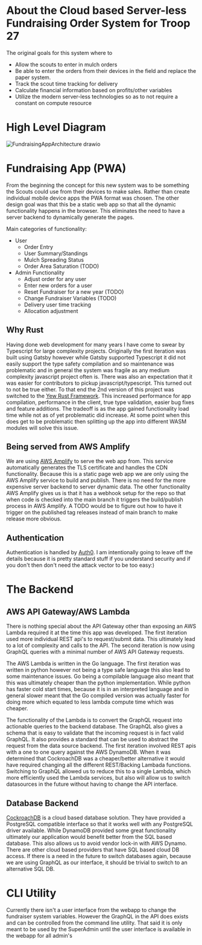 # About the Cloud based Server-less Fundraising Order System for Troop 27

The original goals for this system where to

- Allow the scouts to enter in mulch orders
- Be able to enter the orders from their devices in the field and replace the paper system.
- Track the scout time tracking for delivery
- Calculate financial information based on profits/other variables
- Utilize the modern server-less technologies so as to not require a constant on compute resource

# High Level Diagram

![FundraisingAppArchitecture drawio](https://user-images.githubusercontent.com/349492/177050223-5e865ffa-2360-41b6-808c-0bf00e1d4876.svg)

# Fundraising App (PWA)

From the beginning the concept for this new system was to be something the Scouts could use from
their devices to make sales. Rather than create individual mobile device apps the PWA format was chosen.
The other design goal was that this be a static web app so that all the dynamic functionality happens in the browser.
This eliminates the need to have a server backend to dynamically generate the pages.

Main categories of functionality:

- User
  - Order Entry
  - User Summary/Standings
  - Mulch Spreading Status
  - Order Area Saturation (TODO)
- Admin Functionality
  - Adjust order for any user
  - Enter new orders for a user
  - Reset Fundraiser for a new year (TODO)
  - Change Fundraiser Variables (TODO)
  - Delivery user time tracking
  - Allocation adjustment

## Why Rust

Having done web development for many years I have come to swear by Typescript for large complexity projects.
Originally the first iteration was built using Gatsby however while Gatsby supported Typescript it did not easily
support the type safety compilation and so maintenance was problematic and in general the system was fragile as any medium complexity javascript project often is.
There was also an expectation that it was easier for contributors to pickup javascript/typescript.
This turned out to not be true either.  To that end the 2nd version of this project was switched to the [Yew Rust Framework](https://yew.rs/).
This increased performance for app compilation, performance in the client, true type validation, easier bug fixes and feature additions.
The tradeoff is as the app gained functionality load time while not as of yet problematic did increase.  At some point when this
does get to be problematic then splitting up the app into different WASM modules will solve this issue.

## Being served from AWS Amplify

We are using [AWS Amplify](https://aws.amazon.com/amplify) to serve the web app from.  This service automatically
generates the TLS certificate and handles the CDN functionality.  Because this is a static page web app we are only
using the AWS Amplify service to build and publish.  There is no need for the more expensive server backend to server dynamic data.
The other functionality AWS Amplify gives us is that it has a webhook setup for the repo so that when code is checked into
the main branch it triggers the build/publish process in AWS Amplify.  A TODO would be to figure out how to have it trigger
on the published tag releases instead of main branch to make release more obvious.

## Authentication

Authentication is handled by [Auth0](https://auth0.com/).  I am intentionally going to leave off the details because it is
pretty standard stuff if you understand security and if you don't then don't need the attack vector to be too easy:)

# The Backend

## AWS API Gateway/AWS Lambda

There is nothing special about the API Gateway other than exposing an AWS Lambda required it at the time this app was developed.
The first iteration used more individual REST api's to request/submit data.  This ultimately lead to a lot of complexity and
calls to the API.  The second iteration is now using GraphQL queries with a minimal number of AWS API Gateway requests.

The AWS Lambda is written in the Go language.  The first iteration was written in python however not being a type safe language
this also lead to some maintenance issues.  Go being a compilable language also meant that this was ultimately cheaper than the
python implementation.   While python has faster cold start times, because it is in an interpreted language and in general slower
meant that the Go compiled version was actually faster for doing more which equated to less lambda compute time which was cheaper.

The functionality of the Lambda is to convert the GraphQL request into actionable queries to the backend database.  The GraphQL
also gives a schema that is easy to validate that the incoming request is in fact valid GraphQL.  It also provides a standard that
can be used to abstract the request from the data source backend.  The first iteration involved REST apis with a one to one query
against the AWS DynamoDB.  When it was determined that CockroachDB was a cheaper/better alternative it would have required changing
all the different REST/Backing Lambada functions.  Switching to GraphQL allowed us to reduce this to a single Lambda, which more
efficiently used the Lambda services, but also will allow us to switch datasources in the future without having to change the API interface.

## Database Backend

[CockroachDB](https://www.cockroachlabs.com/) is a cloud based database solution.  They have provided a PostgreSQL compatible interface
so that it works well with any PostgreSQL driver available.  While DynamoDB provided some great functionality ultimately our application
would benefit better from the SQL based database.  This also allows us to avoid vendor lock-in with AWS Dynamo.  There are other cloud
based providers that have SQL based cloud DB access. If there is a need in the future to switch databases again, because we are using GraphQL
as our interface, it should be trivial to switch to an alternative SQL DB.

# CLI Utility

Currently there isn't a user interface from the webapp to change the fundraiser system variables. However the GraphQL in the API does
exists and can be controlled from the command line utility.  That said it is only meant to be used by the SuperAdmin until the user
interface is available in the webapp for all admin's

